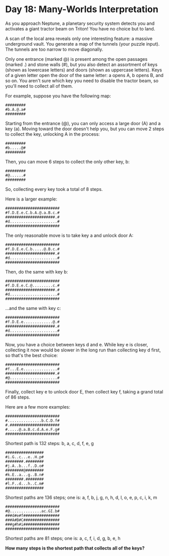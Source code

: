 # Day 18: Many-Worlds Interpretation
As you approach Neptune, a planetary security system detects you and activates a giant tractor beam on Triton! You have no choice but to land.

A scan of the local area reveals only one interesting feature: a massive underground vault. You generate a map of the tunnels (your puzzle input). The tunnels are too narrow to move diagonally.

Only one entrance (marked @) is present among the open passages (marked .) and stone walls (#), but you also detect an assortment of keys (shown as lowercase letters) and doors (shown as uppercase letters). Keys of a given letter open the door of the same letter: a opens A, b opens B, and so on. You aren't sure which key you need to disable the tractor beam, so you'll need to collect all of them.

For example, suppose you have the following map:
```
#########
#b.A.@.a#
#########
```
Starting from the entrance (@), you can only access a large door (A) and a key (a). Moving toward the door doesn't help you, but you can move 2 steps to collect the key, unlocking A in the process:
```
#########
#b.....@#
#########
```
Then, you can move 6 steps to collect the only other key, b:
```
#########
#@......#
#########
```
So, collecting every key took a total of 8 steps.

Here is a larger example:
```
########################
#f.D.E.e.C.b.A.@.a.B.c.#
######################.#
#d.....................#
########################
```
The only reasonable move is to take key a and unlock door A:
```
########################
#f.D.E.e.C.b.....@.B.c.#
######################.#
#d.....................#
########################
```
Then, do the same with key b:
```
########################
#f.D.E.e.C.@.........c.#
######################.#
#d.....................#
########################
```
...and the same with key c:
```
########################
#f.D.E.e.............@.#
######################.#
#d.....................#
########################
```
Now, you have a choice between keys d and e. While key e is closer, collecting it now would be slower in the long run than collecting key d first, so that's the best choice:
```
########################
#f...E.e...............#
######################.#
#@.....................#
########################
```
Finally, collect key e to unlock door E, then collect key f, taking a grand total of 86 steps.

Here are a few more examples:
```
########################
#...............b.C.D.f#
#.######################
#.....@.a.B.c.d.A.e.F.g#
########################
```
Shortest path is 132 steps: b, a, c, d, f, e, g
```
#################
#i.G..c...e..H.p#
########.########
#j.A..b...f..D.o#
########@########
#k.E..a...g..B.n#
########.########
#l.F..d...h..C.m#
#################
```
Shortest paths are 136 steps;
one is: a, f, b, j, g, n, h, d, l, o, e, p, c, i, k, m
```
########################
#@..............ac.GI.b#
###d#e#f################
###A#B#C################
###g#h#i################
########################
```
Shortest paths are 81 steps; one is: a, c, f, i, d, g, b, e, h

**How many steps is the shortest path that collects all of the keys?**